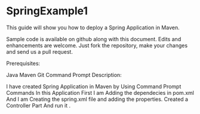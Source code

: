 # SpringExample1


This guide will show you how to deploy a Spring Application in Maven.

Sample code is available on github along with this document. Edits and enhancements are welcome. Just fork the repository, make your changes and send us a pull request.

Prerequisites:

Java
Maven
Git
Command Prompt
Description:


I have created Spring Application in Maven by Using Command Prompt Commands
In this Application First I am Adding the dependecies in pom.xml
And I am Creating the spring.xml file and adding the properties.
Created a Controller Part
And run it .
